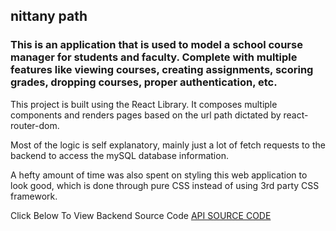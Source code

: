## nittany path
### This is an application that is used to model a school course manager for students and faculty. Complete with multiple features like viewing courses, creating assignments, scoring grades, dropping courses, proper authentication, etc. 

This project is built using the React Library. It composes multiple components and renders pages based on the url path dictated by react-router-dom. 

Most of the logic is self explanatory, mainly just a lot of fetch requests to the backend to access the mySQL database information.

A hefty amount of time was also spent on styling this web application to look good, which is done through pure CSS instead of using 3rd party CSS framework.

Click Below To View Backend Source Code
[API SOURCE CODE](https://github.com/flaskur/nittany_path_api)